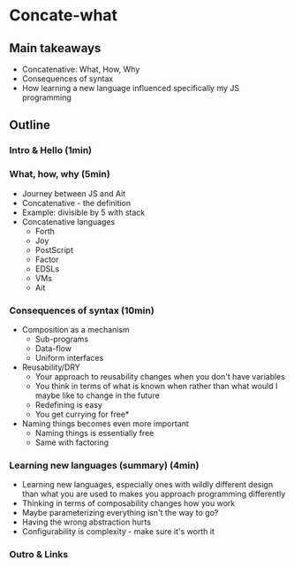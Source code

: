 # Concate-what

## Main takeaways

- Concatenative: What, How, Why
- Consequences of syntax
- How learning a new language influenced specifically my JS programming

## Outline

### Intro & Hello (1min)

### What, how, why (5min)

- Journey between JS and Ait
- Concatenative - the definition
- Example: divisible by 5 with stack
- Concatenative languages
  - Forth
  - Joy
  - PostScript
  - Factor
  - EDSLs
  - VMs
  - Ait

### Consequences of syntax (10min)

- Composition as a mechanism
  - Sub-programs
  - Data-flow
  - Uniform interfaces
- Reusability/DRY
  - Your approach to reusability changes when you don't have variables
  - You think in terms of what is known when rather than what would I maybe like to change in the future
  - Redefining is easy
  - You get currying for free\*
- Naming things becomes even more important
  - Naming things is essentially free
  - Same with factoring

### Learning new languages (summary) (4min)

- Learning new languages, especially ones with wildly different design than what you are used to makes you approach programming differently
- Thinking in terms of composability changes how you work
- Maybe parameterizing everything isn't the way to go?
- Having the wrong abstraction hurts
- Configurability is complexity - make sure it's worth it

### Outro & Links
